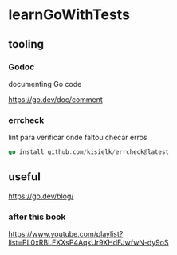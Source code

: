 # learnGoWithTests

## tooling

### Godoc

documenting Go code

https://go.dev/doc/comment

### errcheck

lint para verificar onde faltou checar erros

```go
go install github.com/kisielk/errcheck@latest
```

## useful

https://go.dev/blog/

### after this book

https://www.youtube.com/playlist?list=PL0xRBLFXXsP4AqkUr9XHdFJwfwN-dy9oS
